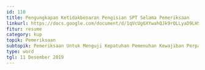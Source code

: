 ```yaml
---
id: 110
title: Pengungkapan Ketidakbenaran Pengisian SPT Selama Pemeriksaan
linkurl: https://docs.google.com/document/d/1qVcUg6XYwahQJk9rQLLyaD9LHSY1RhWIdKuAXKZu4SY/edit?usp=drivesdk
fitur: resume
category: kup
topik: Pemeriksaan
subtopik: Pemeriksaan Untuk Menguji Kepatuhan Pemenuhan Kewajiban Perpajakan (Sejak 1 Februari 2013)
type: word
tgl: 11 Desember 2019
---
```


